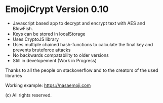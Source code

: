 # EmojiCrypt Version 0.10
- Javascript based app to decrypt and encrypt text with AES and BlowFish.
- Keys can be stored in localStorage
- Uses CryptoJS library
- Uses multiple chained hash-functions to calculate the final key and prevents bruteforce attacks
- No backwards compatability to older versions
- Still in developement (Work in Progress)

Thanks to all the people on stackoverflow and to the creators of the used libraries

Working example: https://nasaemoji.com

(c) All rights reserved.

